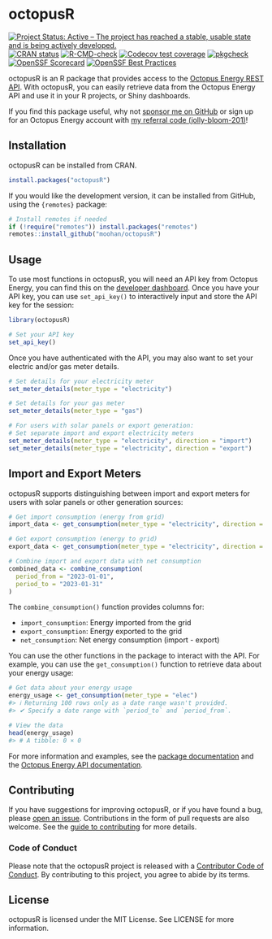 
<!-- README.md is generated from README.Rmd. Please edit that file -->

# octopusR

<!-- badges: start -->

[![Project Status: Active – The project has reached a stable, usable
state and is being actively
developed.](https://www.repostatus.org/badges/latest/active.svg)](https://www.repostatus.org/#active)
[![CRAN
status](https://www.r-pkg.org/badges/version/octopusR)](https://CRAN.R-project.org/package=octopusR)
[![R-CMD-check](https://github.com/Moohan/octopusR/actions/workflows/R-CMD-check.yaml/badge.svg)](https://github.com/Moohan/octopusR/actions/workflows/R-CMD-check.yaml)
[![Codecov test
coverage](https://codecov.io/gh/Moohan/octopusR/branch/main/graph/badge.svg)](https://app.codecov.io/gh/Moohan/octopusR?branch=main)
[![pkgcheck](https://github.com/Moohan/octopusR/workflows/pkgcheck/badge.svg)](https://github.com/Moohan/octopusR/actions?query=workflow%3Apkgcheck)
[![OpenSSF
Scorecard](https://api.scorecard.dev/projects/github.com/Moohan/octopusR/badge)](https://scorecard.dev/viewer/?uri=github.com/Moohan/octopusR)
[![OpenSSF Best
Practices](https://www.bestpractices.dev/projects/10198/badge)](https://www.bestpractices.dev/projects/10198)
<!-- badges: end -->

octopusR is an R package that provides access to the [Octopus Energy
REST API](https://developer.octopus.energy/rest). With octopusR, you can
easily retrieve data from the Octopus Energy API and use it in your R
projects, or Shiny dashboards.

If you find this package useful, why not [sponsor me on
GitHub](https://github.com/sponsors/Moohan) or sign up for an Octopus
Energy account with [my referral code
(jolly-bloom-201)](https://share.octopus.energy/jolly-bloom-201)!

## Installation

octopusR can be installed from CRAN.

``` r
install.packages("octopusR")
```

If you would like the development version, it can be installed from
GitHub, using the `{remotes}` package:

``` r
# Install remotes if needed
if (!require("remotes")) install.packages("remotes")
remotes::install_github("moohan/octopusR")
```

## Usage

To use most functions in octopusR, you will need an API key from Octopus
Energy, you can find this on the [developer
dashboard](https://octopus.energy/dashboard/developer/). Once you have
your API key, you can use `set_api_key()` to interactively input and
store the API key for the session:

``` r
library(octopusR)

# Set your API key
set_api_key()
```

Once you have authenticated with the API, you may also want to set your
electric and/or gas meter details.

``` r
# Set details for your electricity meter
set_meter_details(meter_type = "electricity")

# Set details for your gas meter
set_meter_details(meter_type = "gas")

# For users with solar panels or export generation:
# Set separate import and export electricity meters
set_meter_details(meter_type = "electricity", direction = "import")
set_meter_details(meter_type = "electricity", direction = "export")
```

## Import and Export Meters

octopusR supports distinguishing between import and export meters for users with solar panels or other generation sources:

``` r
# Get import consumption (energy from grid)
import_data <- get_consumption(meter_type = "electricity", direction = "import")

# Get export consumption (energy to grid) 
export_data <- get_consumption(meter_type = "electricity", direction = "export")

# Combine import and export data with net consumption
combined_data <- combine_consumption(
  period_from = "2023-01-01",
  period_to = "2023-01-31"
)
```

The `combine_consumption()` function provides columns for:
- `import_consumption`: Energy imported from the grid
- `export_consumption`: Energy exported to the grid  
- `net_consumption`: Net energy consumption (import - export)

You can use the other functions in the package to interact with the API.
For example, you can use the `get_consumption()` function to retrieve
data about your energy usage:

``` r
# Get data about your energy usage
energy_usage <- get_consumption(meter_type = "elec")
#> ℹ Returning 100 rows only as a date range wasn't provided.
#> ✔ Specify a date range with `period_to` and `period_from`.

# View the data
head(energy_usage)
#> # A tibble: 0 × 0
```

For more information and examples, see the [package
documentation](https://moohan.github.io/octopusR/) and the [Octopus
Energy API documentation](https://developer.octopus.energy/docs/api/).

## Contributing

If you have suggestions for improving octopusR, or if you have found a
bug, please [open an issue](https://github.com/Moohan/octopusR/issues).
Contributions in the form of pull requests are also welcome. See the
[guide to
contributing](https://moohan.github.io/octopusR/CONTRIBUTING.html) for
more details.

### Code of Conduct

Please note that the octopusR project is released with a [Contributor
Code of
Conduct](https://moohan.github.io/octopusR/CODE_OF_CONDUCT.html). By
contributing to this project, you agree to abide by its terms.

## License

octopusR is licensed under the MIT License. See LICENSE for more
information.
